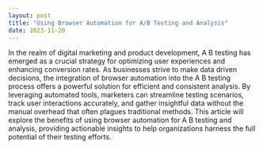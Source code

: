 ```yaml
---
layout: post
title: "Using Browser Automation for A/B Testing and Analysis"
date: 2023-11-20
---
```


In the realm of digital marketing and product development, A B testing has emerged as a crucial strategy for optimizing user experiences and enhancing conversion rates. As businesses strive to make data driven decisions, the integration of browser automation into the A B testing process offers a powerful solution for efficient and consistent analysis. By leveraging automated tools, marketers can streamline testing scenarios, track user interactions accurately, and gather insightful data without the manual overhead that often plagues traditional methods. This article will explore the benefits of using browser automation for A B testing and analysis, providing actionable insights to help organizations harness the full potential of their testing efforts.
